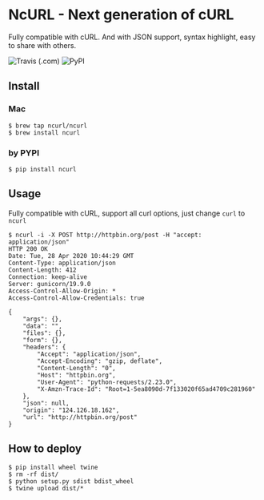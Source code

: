# NcURL - Next generation of cURL

Fully compatible with cURL. And with JSON support, syntax highlight, easy to share with others.

![Travis (.com)](https://img.shields.io/travis/com/ncurl/ncurl)
![PyPI](https://img.shields.io/pypi/v/ncurl)

## Install

### Mac

```
$ brew tap ncurl/ncurl
$ brew install ncurl
```

### by PYPI

```shell
$ pip install ncurl
```

## Usage

Fully compatible with cURL, support all curl options, just change `curl` to `ncurl`

```
$ ncurl -i -X POST http://httpbin.org/post -H "accept: application/json"
HTTP 200 OK
Date: Tue, 28 Apr 2020 10:44:29 GMT
Content-Type: application/json
Content-Length: 412
Connection: keep-alive
Server: gunicorn/19.9.0
Access-Control-Allow-Origin: *
Access-Control-Allow-Credentials: true

{
    "args": {},
    "data": "",
    "files": {},
    "form": {},
    "headers": {
        "Accept": "application/json",
        "Accept-Encoding": "gzip, deflate",
        "Content-Length": "0",
        "Host": "httpbin.org",
        "User-Agent": "python-requests/2.23.0",
        "X-Amzn-Trace-Id": "Root=1-5ea8090d-7f133020f65ad4709c281960"
    },
    "json": null,
    "origin": "124.126.18.162",
    "url": "http://httpbin.org/post"
}
```

## How to deploy

```shell script
$ pip install wheel twine
$ rm -rf dist/
$ python setup.py sdist bdist_wheel
$ twine upload dist/*
```